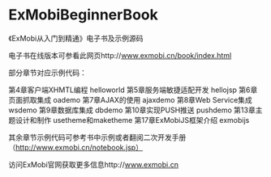 ﻿ExMobiBeginnerBook
==================

《ExMobi从入门到精通》电子书及示例源码


电子书在线版本可参看此网页http://www.exmobi.cn/book/index.html


部分章节对应示例代码：

第4章客户端XHMTL编程               helloworld
第5章服务端敏捷适配开发            hellojsp
第6章页面抓取集成                  oademo
第7章AJAX的使用                    ajaxdemo
第8章Web Service集成               wsdemo
第9章数据库集成                    dbdemo
第10章实现PUSH推送                 pushdemo
第13章主题设计和制作               usetheme和maketheme
第17章ExMobiJS框架介绍             exmobijs


其余章节示例代码可参考书中示例或者翻阅二次开发手册（http://www.exmobi.cn/notebook.jsp）

访问ExMobi官网获取更多信息http://www.exmobi.cn






